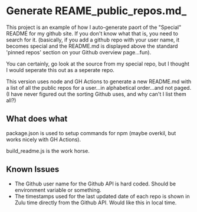 # Generate REAME_public_repos.md_

This project is an example of how I auto-generate paort of the "Special" README for my github site.  If you don't know what that is, you need to search for it.  (basically, if you add a github repo with your user name, it becomes special and the README.md is displayed above the standard 'pinned repos' section on your Github overview page...fun).

You can certainly, go look at the source from my special repo, but I thought I would seperate this out as a seperate repo.

This version uses node and GH Actions to generate a new README.md with a list of all the public repos for
a user...in alphabetical order...and not paged.  (I have never figured out the sorting Github uses, and why can't I list them all?)

## What does what

package.json is used to setup commands for npm (maybe overkil, but works nicely with GH Actions).

build_readme.js is the work horse.


## Known Issues

- The Github user name for the Github API is hard coded.  Should be environment variable or something.
- The timestamps used for the last updated date of each repo is shown in Zulu time directly from the Github API.  Would like this in local time.